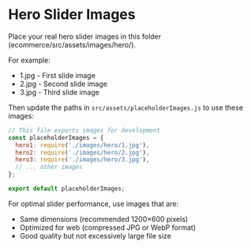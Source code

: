 # Hero Slider Images

Place your real hero slider images in this folder (ecommerce/src/assets/images/hero/).

For example:
- 1.jpg - First slide image
- 2.jpg - Second slide image
- 3.jpg - Third slide image

Then update the paths in `src/assets/placeholderImages.js` to use these images:

```javascript
// This file exports images for development
const placeholderImages = {
  hero1: require('./images/hero/1.jpg'),
  hero2: require('./images/hero/2.jpg'),
  hero3: require('./images/hero/3.jpg'),
  // ... other images
};

export default placeholderImages;
```

For optimal slider performance, use images that are:
- Same dimensions (recommended 1200×600 pixels)
- Optimized for web (compressed JPG or WebP format)
- Good quality but not excessively large file size 